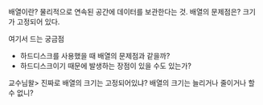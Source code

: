 
배열이란? 물리적으로 연속된 공간에 데이터를 보관한다는 것.
배열의 문제점은? 크기가 고정되어 있다.

여기서 드는 궁금점 
- 하드디스크를 사용했을 때 배열의 문제점과 같을까?
- 하드디스크이기 때문에 발생하는 장점이 있을 수도 있는가?

교수님왈> 진짜로 배열의 크기는 고정되어있냐? 배열의 크기는 늘리거나 줄이거나 할 수 없니?

